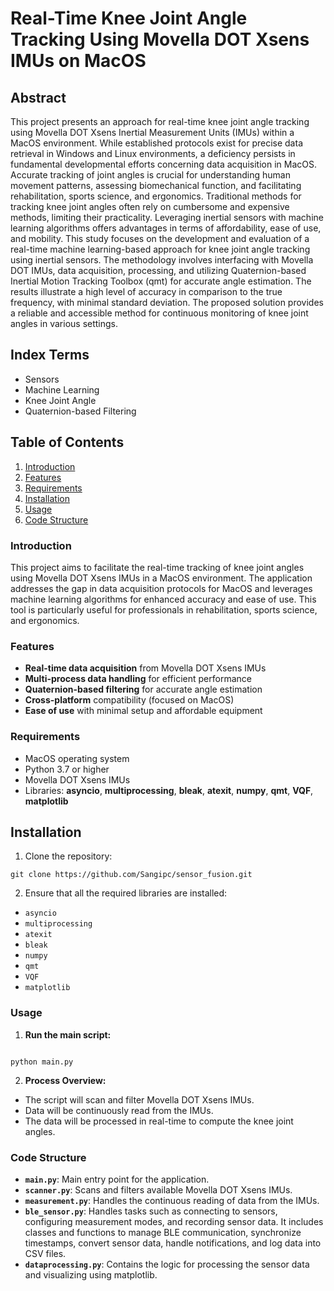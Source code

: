 # Real-Time Knee Joint Angle Tracking Using Movella DOT Xsens IMUs on MacOS #

## Abstract ##

This project presents an approach for real-time knee joint angle tracking using Movella DOT Xsens Inertial Measurement Units (IMUs) within a MacOS environment. 
While established protocols exist for precise data retrieval in Windows and Linux environments, a deficiency persists in fundamental developmental efforts concerning data acquisition in MacOS. 
Accurate tracking of joint angles is crucial for understanding human movement patterns, assessing biomechanical function, and facilitating rehabilitation, sports science, and ergonomics. Traditional methods for tracking knee joint angles often rely on cumbersome and expensive methods, limiting their practicality. Leveraging inertial sensors with machine learning algorithms offers advantages in terms of affordability, ease of use, and mobility. This study focuses on the development and evaluation of a real-time machine learning-based approach for knee joint angle tracking using inertial sensors. The methodology involves interfacing with Movella DOT IMUs, data acquisition, processing, and utilizing Quaternion-based Inertial Motion Tracking Toolbox (qmt) for accurate angle estimation. The results illustrate a high level of accuracy in comparison to the true frequency, with minimal standard deviation. The proposed solution provides a reliable and accessible method for continuous monitoring of knee joint angles in various settings.

## Index Terms ##

* Sensors
* Machine Learning
* Knee Joint Angle
* Quaternion-based Filtering

## Table of Contents

1. [Introduction](#introduction)
2. [Features](#features)
3. [Requirements](#requirements)
4. [Installation](#installation)
5. [Usage](#usage)
6. [Code Structure](#code-structure)

### Introduction

This project aims to facilitate the real-time tracking of knee joint angles using Movella DOT Xsens IMUs in a MacOS environment. The application addresses the gap in data acquisition protocols for MacOS and leverages machine learning algorithms for enhanced accuracy and ease of use. This tool is particularly useful for professionals in rehabilitation, sports science, and ergonomics.

### Features

* **Real-time data acquisition** from Movella DOT Xsens IMUs
* **Multi-process data handling** for efficient performance
* **Quaternion-based filtering** for accurate angle estimation
* **Cross-platform** compatibility (focused on MacOS)
* **Ease of use** with minimal setup and affordable equipment

### Requirements

* MacOS operating system
* Python 3.7 or higher
* Movella DOT Xsens IMUs
* Libraries: **asyncio**, **multiprocessing**, **bleak**, **atexit**, **numpy**, **qmt**, **VQF**, **matplotlib**

## Installation ##

1. Clone the repository:

```
git clone https://github.com/Sangipc/sensor_fusion.git
```

2. Ensure that all the required libraries are installed:

* `asyncio`
* `multiprocessing`
* `atexit`
* `bleak`
* `numpy`
* `qmt`
* `VQF`
* `matplotlib`

### Usage ###

1. **Run the main script:**

```

python main.py

```

2. **Process Overview:**

* The script will scan and filter Movella DOT Xsens IMUs.
* Data will be continuously read from the IMUs.
* The data will be processed in real-time to compute the knee joint angles.

### Code Structure ###

* **`main.py`**: Main entry point for the application.
* **`scanner.py`**: Scans and filters available Movella DOT Xsens IMUs.
* **`measurement.py`**: Handles the continuous reading of data from the IMUs.
* **`ble_sensor.py`**: Handles tasks such as connecting to sensors, configuring measurement modes, and recording sensor data.
It includes classes and functions to manage BLE communication, synchronize timestamps, convert sensor data, handle notifications, and log data into CSV files.
* **`dataprocessing.py`**: Contains the logic for processing the sensor data and visualizing using matplotlib.
